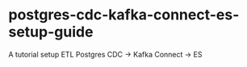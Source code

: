 # postgres-cdc-kafka-connect-es-setup-guide
A tutorial setup ETL Postgres CDC -> Kafka Connect -> ES 
